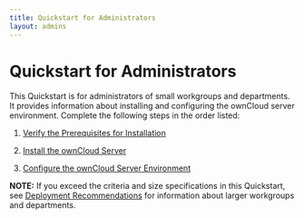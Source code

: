 ```yaml
---
title: Quickstart for Administrators
layout: admins
---
```

# Quickstart for Administrators

This Quickstart is for administrators of small workgroups and departments. It provides information about installing and configuring the ownCloud server environment. Complete the following steps in the order listed:

1. [Verify the Prerequisites for Installation](./prereq.md)

2. [Install the ownCloud Server](./install.md)

3. [Configure the ownCloud Server Environment](./configure.md)

**NOTE:** If you exceed the criteria and size specifications in this Quickstart, see [Deployment Recommendations](https://doc.owncloud.org/server/10.2/admin_manual/installation/deployment_recommendations.html) for information about larger workgroups and departments.
